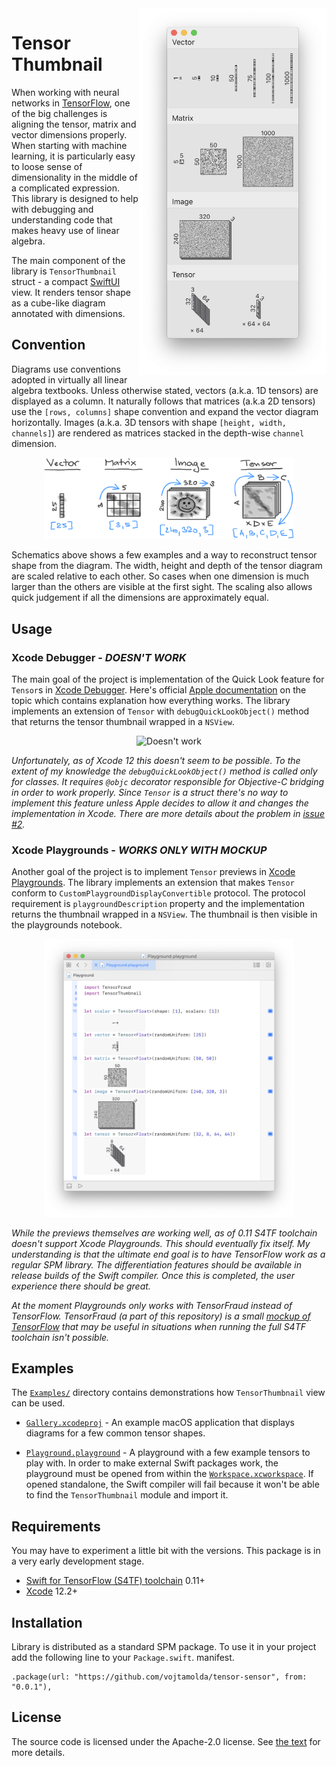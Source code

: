 <img src="Images/Gallery.png" alt="Gallery" width="300" align="right">


# Tensor Thumbnail

When working with neural networks in [TensorFlow](https://tensorflow.org), one of the big challenges is aligning the tensor, matrix and vector dimensions properly. When starting with machine learning, it is particularly easy to loose sense of dimensionality in the middle of a complicated expression. This library is designed to help with debugging and understanding code that makes heavy use of linear algebra.

The main component of the library is `TensorThumbnail` struct - a compact [SwiftUI](https://developer.apple.com/xcode/swiftui/) view. It renders tensor shape as a cube-like diagram annotated with dimensions.



## Convention

Diagrams use conventions adopted in virtually all linear algebra textbooks. Unless otherwise stated, vectors (a.k.a. 1D tensors) are displayed as a column. It naturally follows that matrices (a.k.a 2D tensors) use the `[rows, columns]` shape convention and expand the vector diagram horizontally. Images (a.k.a. 3D tensors with shape `[height, width, channels]`) are rendered as matrices stacked in the depth-wise `channel` dimension.

<div align="center"><img src="Images/Convention.png" alt="Convention" width="400"></div>

Schematics above shows a few examples and a way to reconstruct tensor shape from the diagram. The width, height and depth of the tensor diagram are scaled relative to each other. So cases when one dimension is much larger than the others are visible at the first sight. The scaling also allows quick judgement if all the dimensions are approximately equal.



## Usage


### Xcode Debugger - *DOESN'T WORK*

The main goal of the project is implementation of the Quick Look feature for `Tensor`s in [Xcode Debugger](https://developer.apple.com/library/archive/documentation/DeveloperTools/Conceptual/debugging_with_xcode/chapters/debugging_tools.html). Here's official [Apple documentation](https://developer.apple.com/library/archive/documentation/IDEs/Conceptual/CustomClassDisplay_in_QuickLook/CH02-std_objects_support/CH02-std_objects_support.html#//apple_ref/doc/uid/TP40014001-CH3-SW19) on the topic which contains explanation how everything works. The library implements an extension of `Tensor` with `debugQuickLookObject()` method that returns the tensor thumbnail wrapped in a `NSView`.

<div align="center"><img src="https://mk0vetoqufa3wxud0fno.kinstacdn.com/wp-content/uploads/2013/03/Futurama-Fry-Stress-620x320.png" alt="Doesn't work" width="300"></div>

*Unfortunately, as of Xcode 12 this doesn't seem to be possible. To the extent of my knowledge the `debugQuickLookObject()` method is called only for classes. It requires `@objc` decorator responsible for Objective-C bridging in order to work properly. Since `Tensor` is a struct there's no way to implement this feature unless Apple decides to allow it and changes the implementation in Xcode. There are more details about the problem in [issue #2](https://github.com/vojtamolda/tensor-thumbnail/issues/2).*


### Xcode Playgrounds - *WORKS ONLY WITH MOCKUP*

Another goal of the project is to implement `Tensor` previews in [Xcode Playgrounds](https://developer.apple.com/swift-playgrounds/). The library implements an extension that makes `Tensor` conform to `CustomPlaygroundDisplayConvertible` protocol. The protocol requirement is `playgroundDescription` property and the implementation returns the thumbnail wrapped in a `NSView`. The thumbnail is then visible in the playgrounds notebook.

<div align="center"><img src="Images/Playground.png" alt="Playground" width="400"></div>

*While the previews themselves are working well, as of 0.11 S4TF toolchain doesn't support Xcode Playgrounds. This should eventually fix itself. My understanding is that the ultimate end goal is to have TensorFlow work as a regular SPM library. The differentiation features should be available in release builds of the Swift compiler. Once this is completed, the user experience there should be great.*

*At the moment Playgrounds only works with TensorFraud instead of TensorFlow. TensorFraud (a part of this repository) is a small [mockup of TensorFlow](Sources/TensorFraud/Readme.md) that may be useful in situations when running the full S4TF toolchain isn't possible.*



## Examples

The [`Examples/`](Examples/) directory contains demonstrations how `TensorThumbnail` view can be used.

- [`Gallery.xcodeproj`](Examples/Gallery/ContentView.swift) - An example macOS application that displays diagrams for a few common tensor shapes.

- [`Playground.playground`](Examples/Playground.playground/Contents.swift) - A playground with a few example tensors to play with. In order to make external Swift packages work, the playground must be opened from within the [`Workspace.xcworkspace`](Examples/Workspace.xcworkspace). If opened standalone, the Swift compiler will fail because it won't be able to find the `TensorThumbnail` module and import it.



## Requirements

You may have to experiment a little bit with the versions. This package is in a very early development stage.

- [Swift for TensorFlow (S4TF) toolchain](https://github.com/tensorflow/swift/blob/master/Installation.md) 0.11+
- [Xcode](https://developer.apple.com/xcode/) 12.2+



## Installation

Library is distributed as a standard SPM package. To use it in your project add the following line to your `Package.swift`. manifest.

```
.package(url: "https://github.com/vojtamolda/tensor-sensor", from: "0.0.1"),
```



## License

The source code is licensed under the Apache-2.0 license. See [the text](License.txt) for more details.
